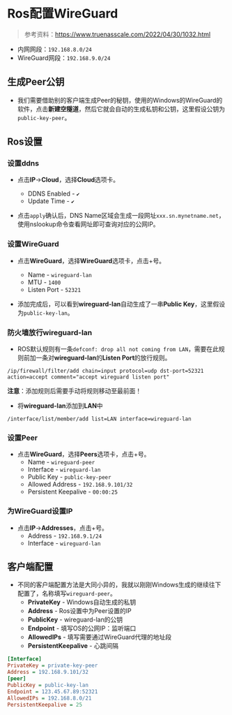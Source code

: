 # Ros配置WireGuard

> 参考资料：<https://www.truenasscale.com/2022/04/30/1032.html>

+ 内网网段：`192.168.8.0/24`
+ WireGuard网段：`192.168.9.0/24`

## 生成Peer公钥

+ 我们需要借助别的客户端生成Peer的秘钥，使用的Windows的WireGuard的软件，点击**新建空隧道**，然后它就会自动的生成私钥和公钥，这里假设公钥为`public-key-peer`。

## Ros设置

### 设置ddns

+ 点击**IP**->**Cloud**，选择**Cloud**选项卡。
  + DDNS Enabled - `✔`
  + Update Time - `✔`

+ 点击`apply`确认后，DNS Name区域会生成一段网址`xxx.sn.mynetname.net`，使用nslookup命令查看网址即可查询对应的公网IP。

### 设置WireGuard

+ 点击**WireGuard**，选择**WireGuard**选项卡，点击+号。
  + Name - `wireguard-lan`
  + MTU - `1400`
  + Listen Port - `52321`

+ 添加完成后，可以看到**wireguard-lan**自动生成了一串**Public Key**，这里假设为`public-key-lan`。

### 防火墙放行wireguard-lan

+ ROS默认规则有一条`defconf: drop all not coming from LAN`，需要在此规则前加一条对**wireguard-lan**的**Listen Port**的放行规则。

```shell
/ip/firewall/filter/add chain=input protocol=udp dst-port=52321 action=accept comment="accept wireguard listen port"
```

**注意**：添加规则后需要手动将规则移动至最前面！

+ 将**wireguard-lan**添加到**LAN**中

```shell
/interface/list/member/add list=LAN interface=wireguard-lan
```

### 设置Peer

+ 点击**WireGuard**，选择**Peers**选项卡，点击+号。
  + Name - `wireguard-peer`
  + Interface - `wireguard-lan`
  + Public Key - `public-key-peer`
  + Allowed Address - `192.168.9.101/32`
  + Persistent Keepalive - `00:00:25`

### 为WireGuard设置IP

+ 点击**IP**->**Addresses**，点击+号。
  + Address - `192.168.9.1/24`
  + Interface - `wireguard-lan`

## 客户端配置

+ 不同的客户端配置方法是大同小异的，我就以刚刚Windows生成的继续往下配置了，名称填写`wireguard-peer`。
  + **PrivateKey** - Windows自动生成的私钥
  + **Address** - Ros设置中为Peer设置的IP
  + **PublicKey** - wireguard-lan的公钥
  + **Endpoint** - 填写OS的公网IP：监听端口
  + **AllowedIPs** - 填写需要通过WireGuard代理的地址段
  + **PersistentKeepalive** - 心跳间隔

```ini
[Interface]
PrivateKey = private-key-peer
Address = 192.168.9.101/32
[peer]
PublicKey = public-key-lan
Endpoint = 123.45.67.89:52321
AllowedIPs = 192.168.8.0/21
PersistentKeepalive = 25
```
